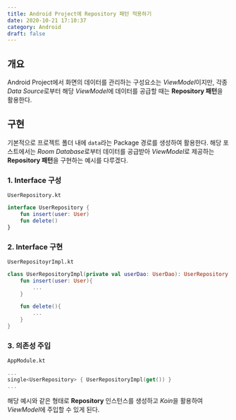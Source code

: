 ```yaml
---
title: Android Project에 Repository 패턴 적용하기
date: 2020-10-21 17:10:37
category: Android
draft: false
---
```


## 개요

Android Project에서 화면의 데이터를 관리하는 구성요소는 *ViewModel*이지만, 각종 *Data Source*로부터 해당 *ViewModel*에 데이터를 공급할 때는 **Repository 패턴**을 활용한다.

## 구현

기본적으로 프로젝트 폴더 내에 `data`라는 Package 경로를 생성하여 활용한다. 해당 포스트에서는 *Room Database*로부터 데이터를 공급받아 *ViewModel*로 제공하는 **Repository 패턴**을 구현하는 예시를 다루겠다.

### 1. Interface 구성

`UserRepository.kt`

```kotlin
interface UserRepository {
    fun insert(user: User)
    fun delete()
}
```

### 2. Interface 구현

`UserRepositoyrImpl.kt`

```kotlin
class UserRepositoryImpl(private val userDao: UserDao): UserRepository {
    fun insert(user: User){
        ...
    }

    fun delete(){
        ...
    }
}
```

### 3. 의존성 주입

`AppModule.kt`

```kotlin
...
single<UserRepository> { UserRepositoryImpl(get()) }
...
```

해당 예시와 같은 형태로 **Repository** 인스턴스를 생성하고 *Koin*을 활용하여 *ViewModel*에 주입할 수 있게 된다.
